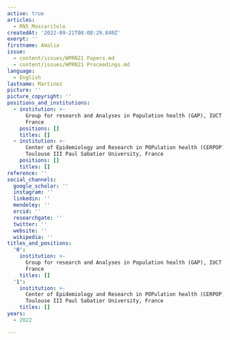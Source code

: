 ```yaml
---
active: true
articles:
  - RN5_Moscaritolo
createdAt: '2022-09-21T08:08:29.840Z'
exerpt: ''
firstname: Amalia
issue:
  - content/issues/WPRN21 Papers.md
  - content/issues/WPRN21 Proceedings.md
language:
  - English
lastname: Martinez
picture: ''
picture_copyright: ''
positions_and_institutions:
  - institution: >-
      Group for research and Analyses in Population health (GAP), IUCT Oncopole,
      France
    positions: []
    titles: []
  - institution: >-
      Center of Epidemiology and Research in POPulation health (CERPOP), Inserm,
      Toulouse III Paul Sabatier University, France
    positions: []
    titles: []
reference: ''
social_channels:
  google_scholar: ''
  instagram: ''
  linkedin: ''
  mendeley: ''
  orcid: ''
  researchgate: ''
  twitter: ''
  website: ''
  wikipedia: ''
titles_and_positions:
  '0':
    institution: >-
      Group for research and Analyses in Population health (GAP), IUCT Oncopole,
      France
    titles: []
  '1':
    institution: >-
      Center of Epidemiology and Research in POPulation health (CERPOP), Inserm,
      Toulouse III Paul Sabatier University, France
    titles: []
years:
  - 2022

---
```

